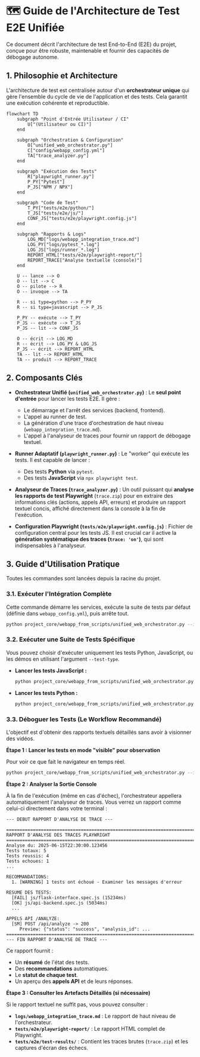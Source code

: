 # 🗺️ Guide de l'Architecture de Test E2E Unifiée

Ce document décrit l'architecture de test End-to-End (E2E) du projet, conçue pour être robuste, maintenable et fournir des capacités de débogage autonome.

## 1. Philosophie et Architecture

L'architecture de test est centralisée autour d'un **orchestrateur unique** qui gère l'ensemble du cycle de vie de l'application et des tests. Cela garantit une exécution cohérente et reproductible.

```mermaid
flowchart TD
    subgraph "Point d'Entrée Utilisateur / CI"
        U["(Utilisateur ou CI)"]
    end

    subgraph "Orchestration & Configuration"
        O["unified_web_orchestrator.py"]
        C["config/webapp_config.yml"]
        TA["trace_analyzer.py"]
    end

    subgraph "Exécution des Tests"
        R["playwright_runner.py"]
        P_PY["Pytest"]
        P_JS["NPM / NPX"]
    end

    subgraph "Code de Test"
        T_PY["tests/e2e/python/"]
        T_JS["tests/e2e/js/"]
        CONF_JS["tests/e2e/playwright.config.js"]
    end
    
    subgraph "Rapports & Logs"
        LOG_MD["logs/webapp_integration_trace.md"]
        LOG_PY["logs/pytest_*.log"]
        LOG_JS["logs/runner_*.log"]
        REPORT_HTML["tests/e2e/playwright-report/"]
        REPORT_TRACE["Analyse textuelle (console)"]
    end

    U -- lance --> O
    O -- lit --> C
    O -- pilote --> R
    O -- invoque --> TA

    R -- si type=python --> P_PY
    R -- si type=javascript --> P_JS

    P_PY -- exécute --> T_PY
    P_JS -- exécute --> T_JS
    P_JS -- lit --> CONF_JS

    O -- écrit --> LOG_MD
    R -- écrit --> LOG_PY & LOG_JS
    P_JS -- écrit --> REPORT_HTML
    TA -- lit --> REPORT_HTML
    TA -- produit --> REPORT_TRACE
```

## 2. Composants Clés

*   **Orchestrateur Unifié (`unified_web_orchestrator.py`)** : Le **seul point d'entrée** pour lancer les tests E2E. Il gère :
    *   Le démarrage et l'arrêt des services (backend, frontend).
    *   L'appel au runner de test.
    *   La génération d'une trace d'orchestration de haut niveau (`webapp_integration_trace.md`).
    *   L'appel à l'analyseur de traces pour fournir un rapport de débogage textuel.

*   **Runner Adaptatif (`playwright_runner.py`)** : Le "worker" qui exécute les tests. Il est capable de lancer :
    *   Des tests **Python** via `pytest`.
    *   Des tests **JavaScript** via `npx playwright test`.

*   **Analyseur de Traces (`trace_analyzer.py`)** : Un outil puissant qui **analyse les rapports de test Playwright** (`trace.zip`) pour en extraire des informations clés (actions, appels API, erreurs) et produire un rapport textuel concis, affiché directement dans la console à la fin de l'exécution.

*   **Configuration Playwright (`tests/e2e/playwright.config.js`)** : Fichier de configuration central pour les tests JS. Il est crucial car il active la **génération systématique des traces (`trace: 'on'`)**, qui sont indispensables à l'analyseur.

## 3. Guide d'Utilisation Pratique

Toutes les commandes sont lancées depuis la racine du projet.

### 3.1. Exécuter l'Intégration Complète

Cette commande démarre les services, exécute la suite de tests par défaut (définie dans `webapp_config.yml`), puis arrête tout.

```bash
python project_core/webapp_from_scripts/unified_web_orchestrator.py --integration
```

### 3.2. Exécuter une Suite de Tests Spécifique

Vous pouvez choisir d'exécuter uniquement les tests Python, JavaScript, ou les démos en utilisant l'argument `--test-type`.

*   **Lancer les tests JavaScript :**
    ```bash
    python project_core/webapp_from_scripts/unified_web_orchestrator.py --integration --test-type javascript
    ```

*   **Lancer les tests Python :**
    ```bash
    python project_core/webapp_from_scripts/unified_web_orchestrator.py --integration --test-type python
    ```

### 3.3. Déboguer les Tests (Le Workflow Recommandé)

L'objectif est d'obtenir des rapports textuels détaillés sans avoir à visionner des vidéos.

**Étape 1 : Lancer les tests en mode "visible" pour observation**

Pour voir ce que fait le navigateur en temps réel.

```bash
python project_core/webapp_from_scripts/unified_web_orchestrator.py --integration --test-type javascript --visible
```

**Étape 2 : Analyser la Sortie Console**

À la fin de l'exécution (même en cas d'échec), l'orchestrateur appellera automatiquement l'analyseur de traces. Vous verrez un rapport comme celui-ci directement dans votre terminal :

```text
--- DEBUT RAPPORT D'ANALYSE DE TRACE ---

================================================================================
RAPPORT D'ANALYSE DES TRACES PLAYWRIGHT
================================================================================
Analyse du: 2025-06-15T22:30:00.123456
Tests totaux: 5
Tests reussis: 4
Tests echoues: 1
...

RECOMMANDATIONS:
  1. [WARNING] 1 tests ont échoué - Examiner les messages d'erreur

RESUME DES TESTS:
  [FAIL] js/flask-interface.spec.js (15234ms)
  [OK] js/api-backend.spec.js (5034ms)
  ...

APPELS API /ANALYZE:
  [SM] POST /api/analyze -> 200
     Preview: {"status": "success", "analysis_id": ...
================================================================================
--- FIN RAPPORT D'ANALYSE DE TRACE ---
```

Ce rapport fournit :
*   Un **résumé** de l'état des tests.
*   Des **recommandations** automatiques.
*   Le **statut de chaque test**.
*   Un aperçu des **appels API** et de leurs réponses.

**Étape 3 : Consulter les Artefacts Détaillés (si nécessaire)**

Si le rapport textuel ne suffit pas, vous pouvez consulter :
*   **`logs/webapp_integration_trace.md`** : Le rapport de haut niveau de l'orchestrateur.
*   **`tests/e2e/playwright-report/`** : Le rapport HTML complet de Playwright.
*   **`tests/e2e/test-results/`** : Contient les traces brutes (`trace.zip`) et les captures d'écran des échecs.